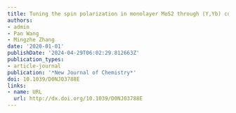 ```yaml
---
title: Tuning the spin polarization in monolayer MoS2 through (Y,Yb) co-doping
authors:
- admin
- Pan Wang
- Mingzhe Zhang
date: '2020-01-01'
publishDate: '2024-04-29T06:02:29.812663Z'
publication_types:
- article-journal
publication: '*New Journal of Chemistry*'
doi: 10.1039/D0NJ03788E
links:
- name: URL
  url: http://dx.doi.org/10.1039/D0NJ03788E
---
```

